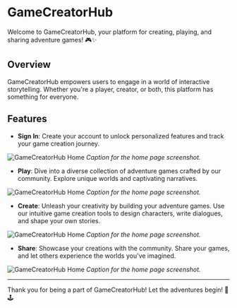 # GameCreatorHub

Welcome to GameCreatorHub, your platform for creating, playing, and sharing adventure games! 🎮✨

## Overview

GameCreatorHub empowers users to engage in a world of interactive storytelling. Whether you're a player, creator, or both, this platform has something for everyone.

## Features

- **Sign In**: Create your account to unlock personalized features and track your game creation journey.

![GameCreatorHub Home](/images/home.png)
*Caption for the home page screenshot.*

- **Play**: Dive into a diverse collection of adventure games crafted by our community. Explore unique worlds and captivating narratives.

![GameCreatorHub Home](/images/home.png)
*Caption for the home page screenshot.*

- **Create**: Unleash your creativity by building your adventure games. Use our intuitive game creation tools to design characters, write dialogues, and shape your own stories.

![GameCreatorHub Home](/images/home.png)
*Caption for the home page screenshot.*

- **Share**: Showcase your creations with the community. Share your games, and let others experience the worlds you've imagined.

![GameCreatorHub Home](/images/home.png)
*Caption for the home page screenshot.*


---

Thank you for being a part of GameCreatorHub! Let the adventures begin! 🚀🕹️
